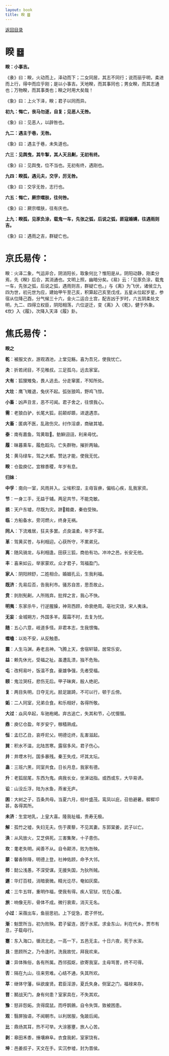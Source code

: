 ```yaml
---
layout: book
title: 睽 ䷥
---
```


[返回目录](./)

# 睽 ䷥

**睽：小事吉。**

《彖》曰：睽，火动而上，泽动而下；二女同居，其志不同行；说而丽乎明，柔进而上行，得中而应乎刚；是以小事吉。天地睽，而其事同也；男女睽，而其志通也；万物睽，而其事类也；睽之时用大矣哉！

《象》曰：上火下泽，睽；君子以同而异。

**初九：悔亡，丧马勿逐，自复；见恶人无咎。**

《象》曰：见恶人，以辟咎也。

**九二：遇主于巷，无咎。**

《象》曰：遇主于巷，未失道也。

**六三：见舆曳，其牛掣，其人天且劓，无初有终。**

《象》曰：见舆曳，位不当也。无初有终，遇刚也。

**九四：睽孤，遇元夫，交孚，厉无咎。**

《象》曰：交孚无咎，志行也。

**六五：悔亡，厥宗噬肤，往何咎。**

《象》曰：厥宗噬肤，往有庆也。

**上九：睽孤，见豕负涂，载鬼一车，先张之弧，后说之弧，匪寇婚媾，往遇雨则吉。**

《象》曰：遇雨之吉，群疑亡也。

# 京氏易传：

睽：火泽二象，气运非合，阴消阳长，取象何比？惟阳是从，阴阳动静，刚柔分焉，先《睽》后合，其消通也。文明上照，幽暗分矣。《易》云：「见豕负涂，载鬼一车，先张之弧，后说之弧，遇雨则吉，群疑亡也。」与《离》为飞伏，诸侯立九四为世，初元世为应，建始甲午至己亥，积算起己亥至戊戌，五星从位起岁星，参宿从位降己酉，分气候三十六，金火二运合土宫，配吉凶于岁时，六五阴柔处文明，九二、四得立权臣，阴阳相荡，六位逆迁，变《离》入《乾》，健于外象。《坎》入《履》，次降入天泽《履》卦。


# 焦氏易传：

**睽之**

**乾**：被服文衣，游观酒池，上堂见觞。喜为吾兄，使我忧亡。

**夬**：折若闭目，不见稚叔。三足孤乌，远去家室。

**大有**：狐狸雉兔，畏人逃去。分走窜匿，不知所处。

**大壮**：鹰飞雉退，兔伏不起。弧张狼鸣，野鸡飞惊。

**小畜**：凶声丑言，恶不可闻。君子舍之，往恨我心。

**需**：老狼白驴，长尾大狐，前颠却踬，进退遇祟。

**大畜**：匿病不医，乱政伤灾。纣作淫虐，商破其墟。

**泰**：南有嘉鱼，驾黄取𩹊。鲂鱮诩诩，利来毋忧。

**履**：昧暮乘车，履危蹈沟。亡失群物，摧折两轴。

**兑**：黄马绿车，驾之大都。赞达才能，使我无忧。

**睽**：仓盈庾亿，宜稼黍稷，年岁有息。

**归妹**：

**中孚**：南向一室，风雨并入。尘埃积湿，主毋盲痹，偏枯心疾，乱我家资。

**节**：一身三手，无益于辅。两足共节，不能克敏。

**损**：天户东墟，尽既为灾。跰𨂡黯聋，秦伯受殃。

**临**：方船备水，旁河燃火，终身无祸。

**同人**：下流难居，狂夫多罢。贞良温柔，年岁不富。

**革**：驾黄买苍，与利相迎。心获所守，不累弟兄。

**离**：随风骑龙，与利相逢。田获三狐，商伯有功。冲冲之邑，长安无他。

**丰**：喜来如云，举家蒙欢。众才君子，驾福盈门。

**家人**：阴阳辨舒，二姓相合。婚姻孔云，生我利福。

**既济**：先易后否，告我利市。骚苏自苦，思吾故止。

**贲**：剠刖髡劓，人所贱弃。批捍之言，我心不快。

**明夷**：东家杀牛，行逆腥臊，神背西顾，命衰绝周。亳社灾烧，宋人夷诛。

**无妄**：金城朔方，外国多羊。履霜不时，去复为忧。

**随**：五心六意，岐道多怪。非君本志，生我恨悔。

**噬嗑**：以处不安，从反触患。

**震**：人生马渊，寿老且神。飞腾上天，舍宿轩辕，居常乐安。

**益**：赖先休光，受福之祉。虽遭乱溃，独不危殆。

**屯**：改柯易叶，饭温不食。豪雄争强，先者受福。

**颐**：鬼泣哭枉，悲伤无后。甲子昧爽，殷人绝祀。

**复**：两目失明，日夺无光。胫足跛踦，不可以行，顿于丘傍。

**姤**：二人同室，兄弟合食。和乐相好，各得所敬。

**大过**：焱风卒起，车驰袍褐。弃古追亡，失其和节，心忧惙惙。

**鼎**：庾亿仓盈，年岁安宁，稼穑熟成。

**恒**：孟巳乙丑，哀呼尼父。明德讫终，乱害滋起。

**巽**：积水不温，北陆苦寒。露宿多风，君子伤心。

**井**：井堙木刊，国多暴残。秦王失戍，坏其太坛。

**蛊**：三班六黑，同室共食。日长月息，我家有德。

**升**：老狐屈尾，东西为鬼。病我长女，坐涕诎指。或西或东，大华易诱。

**讼**：山没丘浮，陆为水鱼，燕雀无庐。

**困**：大树之子，百条共母。当夏六月，枝叶盛茂。鸾凤以庇，召伯避暑。穉穉卭甚，各得其所。

**未济**：生宜地乳，上皇大喜。隆我祉福，贵寿无极。

**解**：孤竹之墟，失妇无夫。伤于蒺藜，不见其妻。东郭棠姜，武子以亡。

**涣**：从风放火，艾芝俱死。三害集聚，十子患伤。

**坎**：耄老失明，闻善不从。自令颠沛，败为咎殃。

**蒙**：馨香陟降，明德上登。社神佑顾，命予大邻。

**师**：懿公浅愚，不深受谋。无援失国，为狄所贼。

**遯**：华灯百枝，消暗衰微。精光讫尽，奄如灰縻。

**咸**：三牛五䍧，重明作福，使我有得。疾人官狱，忧在心腹。

**旅**：响像无形，骨体不成。微行衰索，消灭无名。

**小过**：采薇出车，鱼丽思初。上下促急，君子怀忧。

**渐**：魁罡所当，初为败殃。君子留连，困于水浆。求金东山，利在代乡。贾市有息，子载母行。

**蹇**：东入海口，循流北走。一高一下，五邑无主。十日六夜，死于水涘。

**艮**：思顾所之，乃令逢时。洗我故忧，拜我欢来。

**谦**：异体殊俗，各有所属。西邻孤妪，欲寄我室。主母骂詈，终不可得。

**否**：隔在九山，往来劳难。心结不通，失其所欢。

**萃**：继体守藩，纵欲废贤。君臣淫游，夏氏失身。侧室之门，福禄来存。

**晋**：鬭战天门，身有何患？室家具在，不失其欢。

**豫**：怒非怨妬，贪得腐鼠。而呼鹊鸇，自令失饵，致被困患。

**观**：翳屏独语，不闻朝市。以利居服，兔跛后闻。

**比**：鼎炀其耳，热不可举。大涂塞壅，旅人心苦。

**剥**：皋田禾黍，捶壤麻阜。衣食我躬，室家饶有。

**坤**：邑姜叔子，天文在手。实沉参墟，封为晋侯。


